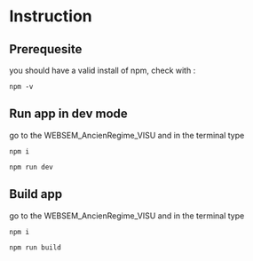 # Instruction

## Prerequesite

you should have a valid install of npm, check with :
```
npm -v
```

## Run app in dev mode

go to the WEBSEM_AncienRegime_VISU and in the terminal type 
```
npm i
```
```
npm run dev
```

## Build app

go to the WEBSEM_AncienRegime_VISU and in the terminal type 
```
npm i
```
```
npm run build
```
